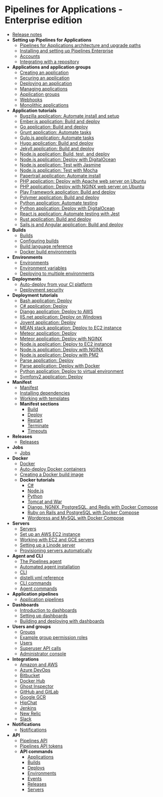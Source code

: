 # Pipelines for Applications - Enterprise edition

* [Release notes](./pfa-release-notes.md)
* **Setting up Pipelines for Applications**
    * [Pipelines for Applications architecture and upgrade paths](./onpremises-install.md)
    * [Installing and setting up Pipelines Enterprise](./install-setup.md)
    * [Accounts](./account.md)
    * [Integrating with a repository](./integrate-repo.md)
* **Applications and application groups**
    * [Creating an application](./application-create.md)
    * [Securing an application](./application-secure.md)
    * [Deploying an application](./application-deploy.md)
    * [Managing applications](./application-manage.md)
    * [Application groups](./application-group.md)
    * [Webhooks](./webhook.md)
    * [Monolithic applications](./application-monolithic.md)
* **Application tutorials**
	* [Bugzilla application: Automate install and setup](./application-bugzilla.md)
	* [Ember.js application: Build and deploy](./application-emberjs.md)
	* [Go application: Build and deploy](./application-go.md)
	* [Grunt application: Automate tasks](./application-grunt.md)
	* [Gulp.js application: Automate tasks](./application-gulp.md)
	* [Hugo application: Build and deploy](./application-hugo.md)
	* [Jekyll application: Build and deploy](./application-jekyll.md)
	* [Node.js application: Build, test, and deploy](./application-nodejs.md)
	* [Node.js application: Deploy with DigitalOcean](./application-nodejs-digitalocean.md)
	* [Node.js application: Test with Jasmine](./application-nodejs-jasmine.md)
	* [Node.js application: Test with Mocha](./application-nodejs-mocha.md)
	* [Papertrail application: Automate install](./application-papertrail.md)
	* [PHP application: Deploy with Apache web server on Ubuntu](./application-php-apache.md)
	* [PHP application: Deploy with NGINX web server on Ubuntu](./application-php-nginx.md)
	* [Play Framework application: Build and deploy](./application-play.hrml)
	* [Polymer application: Build and deploy](./application-polymer.md)
	* [Python application: Automate testing](./application-python-unittest.md)
	* [Python application: Deploy with DigitalOcean](./application-python-digitalocean.md)
	* [React.js application: Automate testing with Jest](./application-reactjs.md)
	* [Rust application: Build and deploy](./application-rust.md)
	* [Sails.js and Angular application: Build and deploy](./application-sails-angular.md)
* **Builds**
    * [Builds](./build.md)
    * [Configuring builds](./build-configure.md)
    * [Build language reference](./build-language.md)
    * [Docker build environments](./build-environment.md)
* **Environments**
    * [Environments](./environment.md)
    * [Environment variables](./environment-variable.md)
    * [Deploying to multiple environments](./environment-multiple.md)
* **Deployments**
    * [Auto-deploy from your CI platform](./deployment-ci.md)
    * [Deployment security](./deployment-security.md)
* **Deployment tutorials**
	* [Bash application: Deploy](./deployment-bash.md)
	* [C# application: Deploy](./deployment-csharp.md)
	* [Django application: Deploy to AWS](./deployment-django.md)
	* [IIS.net application: Deploy on Windows](./deployment-iis.md)
	* [Joyent application: Deploy](./deployment-joyent.md)
	* [MEAN stack application: Deploy to EC2 instance](./deployment-mean.md)
	* [Meteor application: Deploy](./deployment-meteor.md)
	* [Meteor application: Deploy with NGINX](./deployment-meteor-nginx.md)
	* [Node.js application: Deploy to EC2 instance](./deployment-nodejs-ec2.md)
	* [Node.js application: Deploy with NGINX](./deployment-nodejs-nginx.md)
	* [Node.js application: Deploy with PM2](./deployment-nodejs-pm2.md)
	* [Parse application: Deploy](./deployment-parse.md)
	* [Parse application: Deploy with Docker](./deployment-parse-docker.md)
	* [Python application: Deploy to virtual environment](./deployment-python.md)
	* [Symfony2 application: Deploy](./deployment-symfony2.md)
* **Manifest**
    * [Manifest](./manifest.md)
    * [Installing dependencies](./manifest-dependencies.md)
    * [Working with templates](./manifest-template.md)
    * **Manifest sections**
        * [Build](./manifest-build.md)
        * [Deploy](./manifest-deploy.md)
        * [Restart](./manifest-restart.md)
        * [Terminate](./manifest-terminate.md)
        * [Timeouts](./manifest-timeouts.md)
* **Releases**
    * [Releases](./release.md)
* **Jobs**
    * [Jobs](./job.md)
* **Docker**
    * [Docker](./docker.md)
    * [Auto-deploy Docker containers](./docker-auto-deploy.md)
    * [Creating a Docker build image](./docker-build-image.md)
    * **Docker tutorials**
        * [C#](./docker-c-sharp.md)
        * [Node.js](./docker-nodejs.md)
        * [Python](./docker-python.md)
        * [Tomcat and War](./docker-tomcat-war.md)
        * [Django, NGNIX, PostgreSQL, and Redis with Docker Compose](./docker-django-nginx.md)
        * [Ruby on Rails and PostgreSQL with Docker Compose](./docker-rails-postgres.md)
        * [Wordpress and MySQL with Docker Compose](./docker-wordpress-mysql.md)
* **Servers**
    * [Servers](./server.md)
    * [Set up an AWS EC2 instance](./server-ec2.md)
    * [Working with EC2 and GCE servers](./server-type.md)
    * [Setting up a Linode server](./server-linode.md)
    * [Provisioning servers automatically](./servers-provision.md)
* **Agent and CLI**
    * [The Pipelines agent](./agent.md)
    * [Automated agent installation](./agent-automate.md)
    * [CLI](./cli.md)
    * [distelli.yml reference](./distelliyml.md)
    * [CLI commands](./cli-command.md)
    * [Agent commands](./agent-command.md)
* **Application pipelines**
    * [Application pipelines](./pipeline.md)
* **Dashboards**
    * [Introduction to dashboards](./dashboard-intro.md)
    * [Setting up dashboards](./dashboard.md)
    * [Building and deploying with dashboards](./dashboard-deploy.md)
* **Users and groups**
    * [Groups](./group.md)
    * [Example group permission roles](./group-example.md)
    * [Users](./users.md)
    * [Superuser API calls](./onpremises-superapi.md)
    * [Administrator console](./admin-console.md)
* **Integrations**
    * [Amazon and AWS](./integrate-amazon.md)
    * [Azure DevOps](./integrate-azuredevops.md)
    * [Bitbucket](./integrate-bitbucket.md)
    * [Docker Hub](./integrate-docker.md)
    * [Ghost Inspector](./integrate-ghostinspector.md)
    * [GitHub and GitLab](./integrate-github.md)
    * [Google GCR](./integrate-google.md)
    * [HipChat](./integrate-hipchat.md)
    * [Jenkins](./integrate-jenkins.md)
    * [New Relic](./integrate-newrelic.md)
    * [Slack](./integrate-slack.md)
* **Notifications**
    * [Notifications](./notification.md)
* **API**
    * [Pipelines API](./api.md)
    * [Pipelines API tokens](./api-token.md)
    * **API commands**
        * [Applications](./api-applications.md)
        * [Builds](./api-builds.md)
        * [Deploys](./api-deploys.md)
        * [Environments](./api-environments.md)
        * [Events](./api-events.md)
        * [Releases](./api-releases.md)
        * [Servers](./api-servers.md)  

